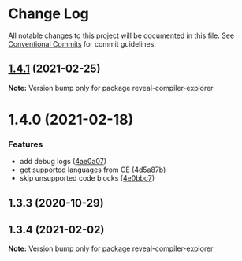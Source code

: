 # Change Log

All notable changes to this project will be documented in this file.
See [Conventional Commits](https://conventionalcommits.org) for commit guidelines.

## [1.4.1](https://github.com/dvirtz/reveal-compiler-explorer/compare/reveal-compiler-explorer@1.4.0...reveal-compiler-explorer@1.4.1) (2021-02-25)

**Note:** Version bump only for package reveal-compiler-explorer





# 1.4.0 (2021-02-18)


### Features

* add debug logs ([4ae0a07](https://github.com/dvirtz/reveal-compiler-explorer/commit/4ae0a07691365cd6e114849051dad6bcdb155931))
* get supported languages from CE ([4d5a87b](https://github.com/dvirtz/reveal-compiler-explorer/commit/4d5a87b35ff44c71ace2c04d540ecdfa01d22528))
* skip unsupported code blocks ([4e0bbc7](https://github.com/dvirtz/reveal-compiler-explorer/commit/4e0bbc72335675f003d3e5cb93fc52fb6f2725a2))



## 1.3.3 (2020-10-29)





## 1.3.4 (2021-02-02)

**Note:** Version bump only for package reveal-compiler-explorer
